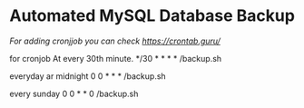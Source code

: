 # Automated MySQL Database Backup

*For adding cronjjob you can check https://crontab.guru/*

for cronjob At every 30th minute.
*/30 * * * * /backup.sh

everyday ar midnight
0 0 * * * /backup.sh

every sunday
0 0 * * 0 /backup.sh
